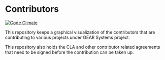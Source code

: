 Contributors
============
[![Code Climate](https://codeclimate.com/github/gearsystems/contributors/badges/gpa.svg)](https://codeclimate.com/github/gearsystems/contributors)

This repository keeps a graphical visualization of the contributors that are contributing to various projects under GEAR Systems project.

This repository also holds the CLA and other contributor related agreements that need to be signed before the contribution can be taken up.
